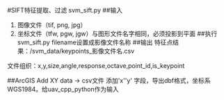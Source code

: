 #SIFT特征提取、过滤
svm_sift.py
##输入
1. 图像文件（tif, png, jpg）
2. 坐标文件（tfw, pgw, jgw）与图形文件名字相同，必须投影到平面
##执行
svm_sift.py
filename设置成影像文件名称
##输出
特征点结果：/svm_data/keypoints_影像文件名.csv

文件组织：x,y,size,angle,response,octave,point_id,is_keypoint

##ArcGIS
Add XY data -> csv文件
添加'x''y' 字段，导出dbf格式，坐标系WGS1984。给uav_cpp_python作为输入

